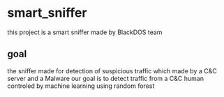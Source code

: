 # smart_sniffer
this project is a smart sniffer made by BlackDOS team

## goal
the sniffer made for detection of suspicious traffic which made by a C&C server and a Malware
our goal is to detect traffic from a C&C human controled by machine learning using random forest
